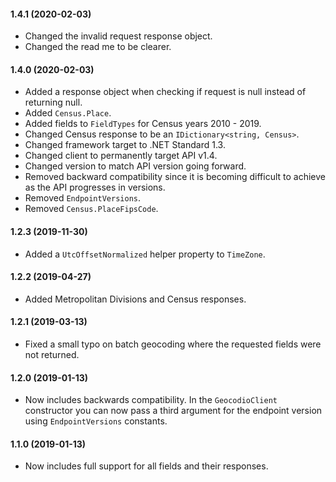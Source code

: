 #### 1.4.1 (2020-02-03)

- Changed the invalid request response object.
- Changed the read me to be clearer.

#### 1.4.0 (2020-02-03)

- Added a response object when checking if request is null instead of returning null.
- Added `Census.Place`.
- Added fields to `FieldTypes` for Census years 2010 - 2019.
- Changed Census response to be an `IDictionary<string, Census>`.
- Changed framework target to .NET Standard 1.3.
- Changed client to permanently target API v1.4.
- Changed version to match API version going forward.
- Removed backward compatibility since it is becoming difficult to achieve as the API progresses in versions.
- Removed `EndpointVersions`.
- Removed `Census.PlaceFipsCode`.

#### 1.2.3 (2019-11-30)

- Added a `UtcOffsetNormalized` helper property to `TimeZone`.

#### 1.2.2 (2019-04-27)

- Added Metropolitan Divisions and Census responses.

#### 1.2.1 (2019-03-13)

- Fixed a small typo on batch geocoding where the requested fields were not returned.

#### 1.2.0 (2019-01-13)

- Now includes backwards compatibility. In the `GeocodioClient` constructor you can now pass a third argument for the endpoint version using `EndpointVersions` constants.

#### 1.1.0 (2019-01-13)

- Now includes full support for all fields and their responses.
